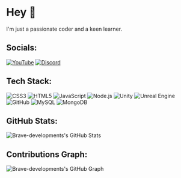 # Hey 👋

I'm just a passionate coder and a keen learner.

## Socials:

[![YouTube](https://img.shields.io/badge/YouTube-FF0000?style=for-the-badge&logo=youtube&logoColor=white)](https://www.youtube.com/channel/UC4dsa6n5828Z1wrQJnj4_Cg)
[![Discord](https://img.shields.io/badge/Discord-7289DA?style=for-the-badge&logo=discord&logoColor=white)](https://discord.gg/NaKBMZv2Ck)

## Tech Stack:

![CSS3](https://img.shields.io/badge/-CSS3-1572B6?style=flat-square&logo=css3)
![HTML5](https://img.shields.io/badge/-HTML5-E34F26?style=flat-square&logo=html5)
![JavaScript](https://img.shields.io/badge/-JavaScript-F7DF1E?style=flat-square&logo=javascript)
![Node.js](https://img.shields.io/badge/-Node.js-43853D?style=flat-square&logo=node.js)
![Unity](https://img.shields.io/badge/-Unity-000000?style=flat-square&logo=unity)
![Unreal Engine](https://img.shields.io/badge/-Unreal_Engine-313131?style=flat-square&logo=unreal-engine)
![GitHub](https://img.shields.io/badge/-GitHub-181717?style=flat-square&logo=github)
![MySQL](https://img.shields.io/badge/-MySQL-4479A1?style=flat-square&logo=mysql)
![MongoDB](https://img.shields.io/badge/-MongoDB-4EA94B?style=flat-square&logo=mongodb)

## GitHub Stats:

![Brave-developments's GitHub Stats](https://github-readme-stats.vercel.app/api?username=Brave-developments&show_icons=true)

<!-- Change the `github-readme-stats.vercel.app` API link with your own username-->

## Contributions Graph:

![Brave-developments's GitHub Graph](https://activity-graph.herokuapp.com/graph?username=Brave-developments&theme=xcode)

<!-- Change the `activity-graph.herokuapp.com` API link with your own username-->

